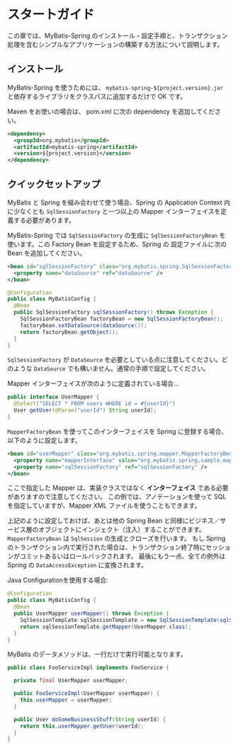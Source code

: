 <a name="スタートガイド"></a>
# スタートガイド
 
この章では、MyBatis-Spring のインストール・設定手順と、トランザクション処理を含むシンプルなアプリケーションの構築する方法について説明します。

## インストール

MyBatis-Spring を使うためには、 `mybatis-spring-${project.version}.jar` と依存するライブラリをクラスパスに追加するだけで OK です。

Maven をお使いの場合は、 pom.xml に次の dependency を追加してください。

```xml
<dependency>
  <groupId>org.mybatis</groupId>
  <artifactId>mybatis-spring</artifactId>
  <version>${project.version}</version>
</dependency>
```

## クイックセットアップ

MyBatis と Spring を組み合わせて使う場合、Spring の Application Context 内に少なくとも `SqlSessionFactory` と一つ以上の Mapper インターフェイスを定義する必要があります。

MyBatis-Spring では `SqlSessionFactory` の生成に `SqlSessionFactoryBean` を使います。この Factory Bean を設定するため、Spring の 設定ファイルに次の Bean を追加してください。

```xml
<bean id="sqlSessionFactory" class="org.mybatis.spring.SqlSessionFactoryBean">
  <property name="dataSource" ref="dataSource" />
</bean>
```

```java
@Configuration
public class MyBatisConfig {
  @Bean
  public SqlSessionFactory sqlSessionFactory() throws Exception {
    SqlSessionFactoryBean factoryBean = new SqlSessionFactoryBean();
    factoryBean.setDataSource(dataSource());
    return factoryBean.getObject();
  }
}
```

`SqlSessionFactory` が `DataSource` を必要としている点に注意してください。どのような `DataSource` でも構いません。通常の手順で設定してください。

Mapper インターフェイスが次のように定義されている場合...

```java
public interface UserMapper {
  @Select("SELECT * FROM users WHERE id = #{userId}")
  User getUser(@Param("userId") String userId);
}
```

`MapperFactoryBean` を使ってこのインターフェイスを Spring に登録する場合、以下のように設定します。

```xml
<bean id="userMapper" class="org.mybatis.spring.mapper.MapperFactoryBean">
  <property name="mapperInterface" value="org.mybatis.spring.sample.mapper.UserMapper" />
  <property name="sqlSessionFactory" ref="sqlSessionFactory" />
</bean>
```

ここで指定した Mapper は、実装クラスではなく **インターフェイス** である必要がありますので注意してください。
この例では、アノテーションを使って SQL を指定していますが、Mapper XML ファイルを使うこともできます。

上記のように設定しておけば、あとは他の Spring Bean と同様にビジネス／サービス層のオブジェクトにインジェクト（注入）することができます。
`MapperFactoryBean` は `SqlSession` の生成とクローズを行います。
もし Spring のトランザクション内で実行された場合は、トランザクション終了時にセッションがコミットあるいはロールバックされます。
最後にもう一点、全ての例外は Spring の `DataAccessException` に変換されます。

Java Configurationを使用する場合:

```java
@Configuration
public class MyBatisConfig {
  @Bean
  public UserMapper userMapper() throws Exception {
    SqlSessionTemplate sqlSessionTemplate = new SqlSessionTemplate(sqlSessionFactory());
    return sqlSessionTemplate.getMapper(UserMapper.class);
  }
}
```

MyBatis のデータメソッドは、一行だけで実行可能となります。

```java
public class FooServiceImpl implements FooService {

  private final UserMapper userMapper;

  public FooServiceImpl(UserMapper userMapper) {
    this.userMapper = userMapper;
  }

  public User doSomeBusinessStuff(String userId) {
    return this.userMapper.getUser(userId);
  }
}
```

